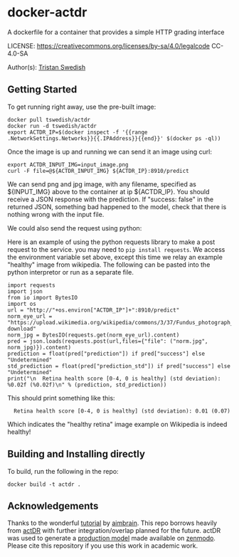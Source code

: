 # docker-actdr
A dockerfile for a container that provides a simple HTTP grading interface

LICENSE: https://creativecommons.org/licenses/by-sa/4.0/legalcode
CC-4.0-SA

Author(s): [Tristan Swedish](www.tswedish.com)

## Getting Started

To get running right away, use the pre-built image:
~~~~
docker pull tswedish/actdr
docker run -d tswedish/actdr
export ACTDR_IP=$(docker inspect -f '{{range .NetworkSettings.Networks}}{{.IPAddress}}{{end}}' $(docker ps -ql))
~~~~

Once the image is up and running we can send it an image using curl:

~~~~
export ACTDR_INPUT_IMG=input_image.png
curl -F file=@${ACTDR_INPUT_IMG} ${ACTDR_IP}:8910/predict
~~~~

We can send png and jpg image, with any filename, specified as ${INPUT_IMG} above to the container at ip ${ACTDR_IP}. You should receive a JSON response with the prediction. If "success: false" in the returned JSON, something bad happened to the model, check that there is nothing wrong with the input file.

We could also send the request using python:

Here is an example of using the python requests library to make a post request to the service. you may need to `pip install requests`. We access the environment variable set above, except this time we relay an example "healthy" image from wikipedia. The following can be pasted into the python interpretor or run as a separate file.

~~~~
import requests
import json
from io import BytesIO
import os
url = "http://"+os.environ["ACTDR_IP"]+":8910/predict"
norm_eye_url = "https://upload.wikimedia.org/wikipedia/commons/3/37/Fundus_photograph_of_normal_right_eye.jpg?download"
norm_jpg = BytesIO(requests.get(norm_eye_url).content)
pred = json.loads(requests.post(url,files={"file": ("norm.jpg", norm_jpg)}).content)
prediction = float(pred["prediction"]) if pred["success"] else "Undetermined"
std_prediction = float(pred["prediction_std"]) if pred["success"] else "Undetermined"
print("\n  Retina health score [0-4, 0 is healthy] (std deviation): %0.02f (%0.02f)\n" % (prediction, std_prediction))
~~~~

This should print something like this:

`  Retina health score [0-4, 0 is healthy] (std deviation): 0.01 (0.07)`

Which indicates the "healthy retina" image example on Wikipedia is indeed healthy!

## Building and Installing directly

To build, run the following in the repo:
~~~~
docker build -t actdr .
~~~~

## Acknowledgements

Thanks to the wonderful [tutorial](https://aimbrain.com/blog/serving-deep-learning-models-with-nginx-torch/) by [aimbrain](https://aimbrain.com). This repo borrows heavily from [actDR](https://github.com/OpenEye-Dev/actDR) with further integration/overlap planned for the future. actDR was used to generate a [production model](https://www.zenodo.org/record/495797) made available on [zenmodo](www.zenodo.org). Please cite this repository if you use this work in academic work.
